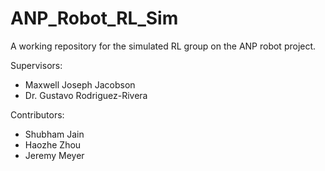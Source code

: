 # ANP_Robot_RL_Sim

A working repository for the simulated RL group on the ANP robot project. 

Supervisors:
 - Maxwell Joseph Jacobson
 - Dr. Gustavo Rodriguez-Rivera

Contributors:
 - Shubham Jain
 - Haozhe Zhou
 - Jeremy Meyer
 
 
